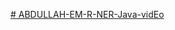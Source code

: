 [# ABDULLAH-EM-R-NER-Java-vidEo](https://www.youtube.com/watch?v=fJ_mb26k5Ec&ab_channel=AbdullahEmir%C3%96ner)
